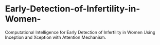 # Early-Detection-of-Infertility-in-Women-
Computational Intelligence for Early Detection of Infertility in Women Using Inception and Xception with Attention Mechanism.
